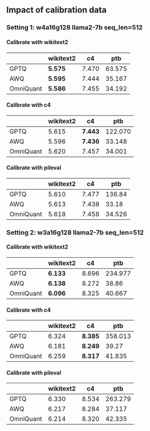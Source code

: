 ## Impact of calibration data

### Setting 1: w4a16g128 llama2-7b seq_len=512

#### Calibrate with wikitext2

|           | wikitext2 | c4    | ptb    |
| --------- | --------- | ----- | ------ |
| GPTQ      | **5.575** | 7.470 | 63.575 |
| AWQ       | **5.595** | 7.444 | 35.167 |
| OmniQuant | **5.586** | 7.455 | 34.192 |

#### Calibrate with c4

|           | wikitext2 | c4        | ptb     |
| --------- | --------- | --------- | ------- |
| GPTQ      | 5.615     | **7.443** | 122.070 |
| AWQ       | 5.596     | **7.436** | 33.148  |
| OmniQuant | 5.620     | 7.457     | 34.001  |

#### Calibrate with pileval

|           | wikitext2 | c4    | ptb    |
| --------- | --------- | ----- | ------ |
| GPTQ      | 5.610     | 7.477 | 136.84 |
| AWQ       | 5.613     | 7.438 | 33.18  |
| OmniQuant | 5.618     | 7.458 | 34.526 |

### Setting 2: w3a16g128 llama2-7b seq_len=512

#### Calibrate with wikitext2

|           | wikitext2 | c4    | ptb     |
| --------- | --------- | ----- | ------- |
| GPTQ      | **6.133** | 8.696 | 234.977 |
| AWQ       | **6.138** | 8.272 | 38.86   |
| OmniQuant | **6.096** | 8.325 | 40.667  |

#### Calibrate with c4

|           | wikitext2 | c4        | ptb     |
| --------- | --------- | --------- | ------- |
| GPTQ      | 6.324     | **8.385** | 358.013 |
| AWQ       | 6.181     | **8.249** | 39.27   |
| OmniQuant | 6.259     | **8.317** | 41.835  |

#### Calibrate with pileval

|           | wikitext2 | c4    | ptb     |
| --------- | --------- | ----- | ------- |
| GPTQ      | 6.330     | 8.534 | 263.279 |
| AWQ       | 6.217     | 8.284 | 37.117  |
| OmniQuant | 6.214     | 8.320 | 42.335  |
